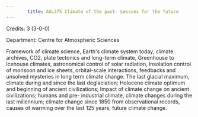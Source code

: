 ```yaml
---
        title: ASL375 Climate of the past- Lessons for the future
---
```

Credits: 3 (3-0-0)

Department: Centre for Atmospheric Sciences

Framework of climate science, Earth's climate system today, climate archives, CO2, plate tectonics and long-term climate, Greenhouse to lcehouse climates, astronomical control of solar radiation, lnsolation control of monsoon and ice sheets, orbital-scale interactions, feedbacks and unsolved mysteries in long term climate change. The last glacial maximum, climate during and since the last deglaciation; Holocene climate optimum and beginning of ancient civilizations; Impact of climate change on ancient civilizations; humans and pre- industrial climate, climate changes during the last millennium; climate change since 1850 from observational records, causes of warming over the last 125 years, future climate change.